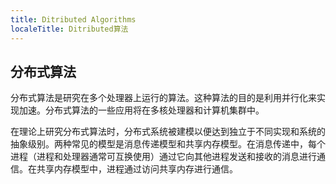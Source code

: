 ```yaml
---
title: Ditributed Algorithms
localeTitle: Ditributed算法
---
```

## 分布式算法

分布式算法是研究在多个处理器上运行的算法。这种算法的目的是利用并行化来实现加速。分布式算法的一些应用将在多核处理器和计算机集群中。

在理论上研究分布式算法时，分布式系统被建模以便达到独立于不同实现和系统的抽象级别。两种常见的模型是消息传递模型和共享内存模型。在消息传递中，每个进程（进程和处理器通常可互换使用）通过它向其他进程发送和接收的消息进行通信。在共享内存模型中，进程通过访问共享内存进行通信。